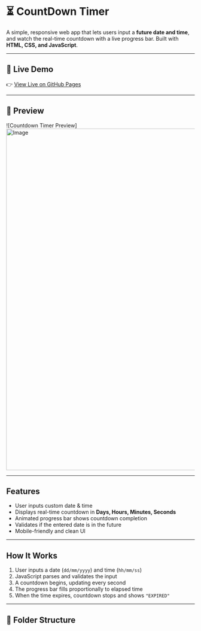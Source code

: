 # ⏳ CountDown Timer

A simple, responsive web app that lets users input a **future date and time**, and watch the real-time countdown with a live progress bar. Built with **HTML, CSS, and JavaScript**.

---

## 🚀 Live Demo

👉 [View Live on GitHub Pages](https://anuj-p-06.github.io/Count-Down-Timer/)

---

## 📸 Preview

![Countdown Timer Preview]<img width="1919" height="913" alt="Image" src="https://github.com/user-attachments/assets/08703df3-9bde-4509-b21e-dcdf46df9d05" />

---

##  Features

-  User inputs custom date & time
-  Displays real-time countdown in **Days, Hours, Minutes, Seconds**
-  Animated progress bar shows countdown completion
-  Validates if the entered date is in the future
-  Mobile-friendly and clean UI

---

##  How It Works

1. User inputs a date (`dd/mm/yyyy`) and time (`hh/mm/ss`)
2. JavaScript parses and validates the input
3. A countdown begins, updating every second
4. The progress bar fills proportionally to elapsed time
5. When the time expires, countdown stops and shows `"EXPIRED"`

---

## 📁 Folder Structure

